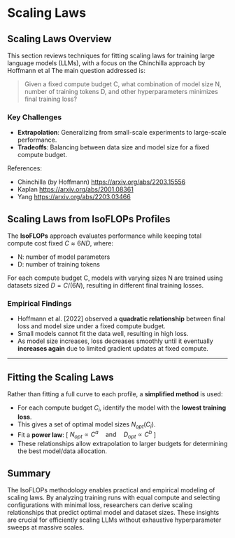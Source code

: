 # Scaling Laws


## Scaling Laws Overview

This section reviews techniques for fitting scaling laws for training large language models (LLMs), with a focus on the Chinchilla approach by Hoffmann et al The main question addressed is:

> Given a fixed compute budget C, what combination of model size N, number of training tokens D, and other hyperparameters minimizes final training loss?


### Key Challenges
- **Extrapolation**: Generalizing from small-scale experiments to large-scale performance.
- **Tradeoffs**: Balancing between data size and model size for a fixed compute budget.

References:
- Chinchilla (by Hoffmann) https://arxiv.org/abs/2203.15556
- Kaplan https://arxiv.org/abs/2001.08361
- Yang https://arxiv.org/abs/2203.03466


## Scaling Laws from IsoFLOPs Profiles

The **IsoFLOPs** approach evaluates performance while keeping total compute cost fixed $C \approx 6ND$, where:
- N: number of model parameters
- D: number of training tokens

For each compute budget C, models with varying sizes N are trained using datasets sized $D = C / (6N)$, resulting in different final training losses.

### Empirical Findings
- Hoffmann et al. [2022] observed a **quadratic relationship** between final loss and model size under a fixed compute budget.
- Small models cannot fit the data well, resulting in high loss.
- As model size increases, loss decreases smoothly until it eventually **increases again** due to limited gradient updates at fixed compute.

---

## Fitting the Scaling Laws

Rather than fitting a full curve to each profile, a **simplified method** is used:
- For each compute budget $C_i$, identify the model with the **lowest training loss**.
- This gives a set of optimal model sizes $N_{opt}(C_i)$.
- Fit a **power law**: 
  \[
  $N_{opt} \propto C^a \quad \text{and} \quad D_{opt} \propto C^b$
  \]
- These relationships allow extrapolation to larger budgets for determining the best model/data allocation.


## Summary

The IsoFLOPs methodology enables practical and empirical modeling of scaling laws. By analyzing training runs with equal compute and selecting configurations with minimal loss, researchers can derive scaling relationships that predict optimal model and dataset sizes. These insights are crucial for efficiently scaling LLMs without exhaustive hyperparameter sweeps at massive scales.
